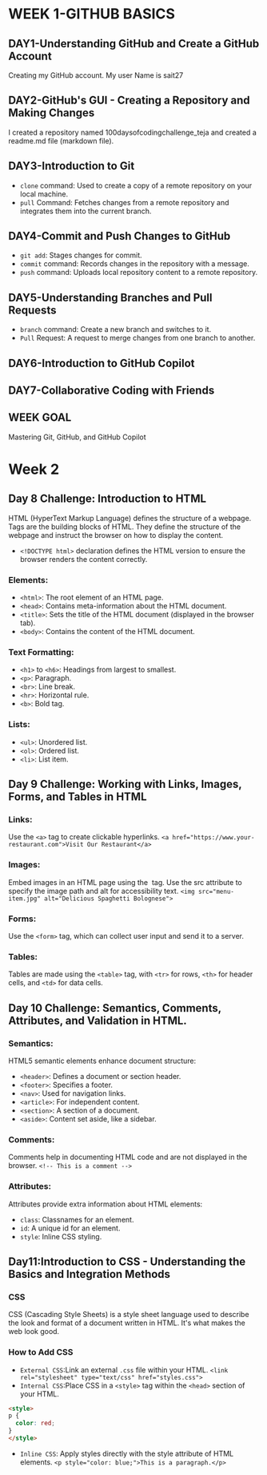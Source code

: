 # WEEK 1-GITHUB BASICS

## DAY1-Understanding GitHub and Create a GitHub Account
Creating my GitHub account. My user Name is sait27

## DAY2-GitHub's GUI - Creating a Repository and Making Changes
I created a repository named 100daysofcodingchallenge_teja and created a readme.md file (markdown file).

## DAY3-Introduction to Git
- `clone` command: Used to create a copy of a remote repository on your local machine.
- `pull` Command: Fetches changes from a remote repository and integrates them into the current branch.

## DAY4-Commit and Push Changes to GitHub
- `git add`: Stages changes for commit.
- `commit` command: Records changes in the repository with a message.
- `push` command: Uploads local repository content to a remote repository.

## DAY5-Understanding Branches and Pull Requests
- `branch` command: Create a new branch and switches to it.
- `Pull` Request: A request to merge changes from one branch to another.

## DAY6-Introduction to GitHub Copilot

## DAY7-Collaborative Coding with Friends

## WEEK GOAL
Mastering Git, GitHub, and GitHub Copilot

# Week 2

## Day 8 Challenge: Introduction to HTML
HTML (HyperText Markup Language) defines the structure of a webpage. Tags are the building blocks of HTML. They define the structure of the webpage and instruct the browser on how to display the content.
- `<!DOCTYPE html>` declaration defines the HTML version to ensure the browser renders the content correctly.
### Elements:
- `<html>`: The root element of an HTML page.
- `<head>`: Contains meta-information about the HTML document.
- `<title>`: Sets the title of the HTML document (displayed in the browser tab).
- `<body>`: Contains the content of the HTML document.
### Text Formatting:
- `<h1>` to `<h6>`: Headings from largest to smallest.
- `<p>`: Paragraph.
- `<br>`: Line break.
- `<hr>`: Horizontal rule.
- `<b>`: Bold tag.
### Lists:
- `<ul>`: Unordered list.
- `<ol>`: Ordered list.
- `<li>`: List item.

## Day 9 Challenge: Working with Links, Images, Forms, and Tables in HTML
### Links:
Use the `<a>` tag to create clickable hyperlinks.
```<a href="https://www.your-restaurant.com">Visit Our Restaurant</a>```
### Images:
Embed images in an HTML page using the <img> tag. Use the src attribute to specify the image path and alt for accessibility text.
```<img src="menu-item.jpg" alt="Delicious Spaghetti Bolognese">```
### Forms:
Use the ```<form>``` tag, which can collect user input and send it to a server.
### Tables:
Tables are made using the `<table>` tag, with `<tr>` for rows, `<th>` for header cells, and `<td>` for data cells.<br>

## Day 10 Challenge: Semantics, Comments, Attributes, and Validation in HTML.
### Semantics:
HTML5 semantic elements enhance document structure:
- `<header>`: Defines a document or section header.
- `<footer>`: Specifies a footer.<br>
- `<nav>`: Used for navigation links.<br>
- `<article>`: For independent content.<br>
- `<section>`: A section of a document.
- `<aside>`: Content set aside, like a sidebar.
### Comments:
Comments help in documenting HTML code and are not displayed in the browser.
```<!-- This is a comment --> ```
### Attributes:
Attributes provide extra information about HTML elements:
- `class`: Classnames for an element.
- `id`: A unique id for an element.
- `style`: Inline CSS styling.

## Day11:Introduction to CSS - Understanding the Basics and Integration Methods
### CSS
CSS (Cascading Style Sheets) is a style sheet language used to describe the look and format of a document written in HTML. It's what makes the web look good.
### How to Add CSS
- `External CSS`:Link an external `.css` file within your HTML.
```<link rel="stylesheet" type="text/css" href="styles.css">```
- `Internal CSS`:Place CSS in a `<style>` tag within the `<head>` section of your HTML.
``` html
<style>
p {
  color: red;
}
</style> 
```
- `Inline CSS`:  Apply styles directly with the style attribute of HTML elements.
``` <p style="color: blue;">This is a paragraph.</p> ```
